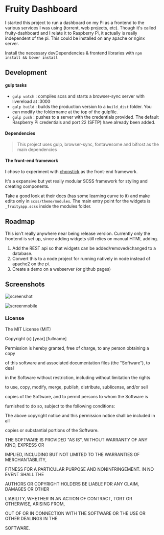 # Fruity Dashboard

I started this project to run a dashboard on my Pi as a frontend to the various services I was using (torrent, web projects, etc). Though it's called fruity-dashboard and I relate it to Raspberry Pi, it actually is really independent of the pi. This could be installed on any apache or nginx server.

Install the necessary devDependencies & frontend libraries with `npm install && bower install`

## Development

#### gulp tasks

- `gulp watch` : compiles scss and starts a browser-sync server with livereload at :3000
- `gulp build` : builds the production version to a `build_dist` folder. You can modify the foldername at the top of the gulpfile.
- `gulp push` : pushes to a server with the credentials provided. The default Raspberry Pi credentials and port 22 (SFTP) have already been added.


#### Dependencies

> This project uses gulp, browser-sync, fontawesome and bifrost as the main dependencies

#### The front-end framework

I chose to experiment with [chopstick](https://github.com/getchopstick/chopstick-boilerplate) as the front-end framework.

It's a expansive but yet really modular SCSS framework for styling and creating components.

Take a good look at their docs (has some learning curve to it) and make edits only in `scss/theme/modules`. The main entry point for the widgets is `_fruityapp.scss` inside the modules folder.



## Roadmap

This isn't really anywhere near being release version. Currently only the frontend is set up, since adding widgets still relies on manual HTML adding.

1. Add the REST api so that widgets can be added/removed/changed to a database.
2. Convert this to a node project for running natively in node instead of apache2 on the pi.
3. Create a demo on a webserver (or github pages)




## Screenshots

![screenshot](http://imgur.com/w3VxxZ2.png)

![screenmobile](http://imgur.com/wWEBsxz.png)



### License

The MIT License (MIT)

Copyright (c) [year] [fullname]

Permission is hereby granted, free of charge, to any person obtaining a copy

of this software and associated documentation files (the "Software"), to deal

in the Software without restriction, including without limitation the rights

to use, copy, modify, merge, publish, distribute, sublicense, and/or sell

copies of the Software, and to permit persons to whom the Software is

furnished to do so, subject to the following conditions:

The above copyright notice and this permission notice shall be included in all

copies or substantial portions of the Software.

THE SOFTWARE IS PROVIDED "AS IS", WITHOUT WARRANTY OF ANY KIND, EXPRESS OR

IMPLIED, INCLUDING BUT NOT LIMITED TO THE WARRANTIES OF MERCHANTABILITY,

FITNESS FOR A PARTICULAR PURPOSE AND NONINFRINGEMENT. IN NO EVENT SHALL THE

AUTHORS OR COPYRIGHT HOLDERS BE LIABLE FOR ANY CLAIM, DAMAGES OR OTHER

LIABILITY, WHETHER IN AN ACTION OF CONTRACT, TORT OR OTHERWISE, ARISING FROM,

OUT OF OR IN CONNECTION WITH THE SOFTWARE OR THE USE OR OTHER DEALINGS IN THE

SOFTWARE.

